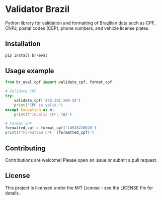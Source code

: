 # Validator Brazil

Python library for validation and formatting of Brazilian data such as CPF, CNPJ, postal codes (CEP), phone numbers, and vehicle license plates.

## Installation

```bash
pip install br-eval
```

## Usage example

```python
from br_eval.cpf import validate_cpf, format_cpf

# Validate CPF
try:
    validate_cpf('145.382.206-20')
    print("CPF is valid.")
except Exception as e:
    print(f"Invalid CPF: {e}")

# Format CPF
formatted_cpf = format_cpf('14538220620')
print(f"Formatted CPF: {formatted_cpf}")
```

## Contributing
Contributions are welcome! Please open an issue or submit a pull request.

## License
This project is licensed under the MIT License - see the LICENSE file for details.